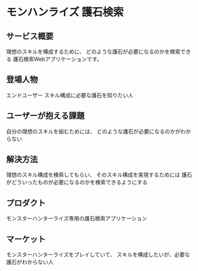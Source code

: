 # モンハンライズ 護石検索
## サービス概要
理想のスキルを構成するために、
どのような護石が必要になるのかを検索できる
護石検索Webアプリケーションです。

## 登場人物
エンドユーザー
スキル構成に必要な護石を知りたい人

## ユーザーが抱える課題
自分の理想のスキルを組むためには、
どのような護石が必要になるのかがわからない

## 解決方法
理想のスキル構成を検索してもらい、
そのスキル構成を実現するためには
護石がどういったものが必要になるのかを検索できるようにする

## プロダクト
モンスターハンターライズ専用の護石検索アプリケーション

## マーケット
モンスターハンターライズをプレイしていて、
スキルを構成したいが、必要な護石がわからない人